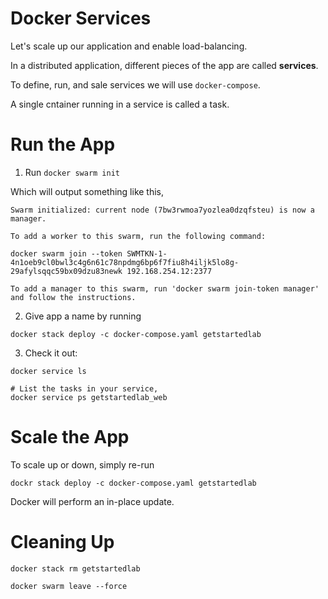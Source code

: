# Docker Services

Let's scale up our application and enable load-balancing.

In a distributed application, different pieces of the app are called
**services**.

To define, run, and sale services we will use `docker-compose`.



A single cntainer running in a service is called a task.


# Run the App
1. Run `docker swarm init`

Which will output something like this,
```
Swarm initialized: current node (7bw3rwmoa7yozlea0dzqfsteu) is now a manager.

To add a worker to this swarm, run the following command:

docker swarm join --token SWMTKN-1-4n1oeb9cl0bwl3c4g6n61c78npdmg6bp6f7fiu8h4iljk5lo8g-29afylsqqc59bx09dzu83newk 192.168.254.12:2377

To add a manager to this swarm, run 'docker swarm join-token manager' and follow the instructions.
```

2. Give app a name by running
```
docker stack deploy -c docker-compose.yaml getstartedlab
```

3. Check it out:
```
docker service ls

# List the tasks in your service,
docker service ps getstartedlab_web
```

# Scale the App
To scale up or down, simply re-run
```
dockr stack deploy -c docker-compose.yaml getstartedlab
```
Docker will perform an in-place update.


# Cleaning Up
```
docker stack rm getstartedlab

docker swarm leave --force
```
